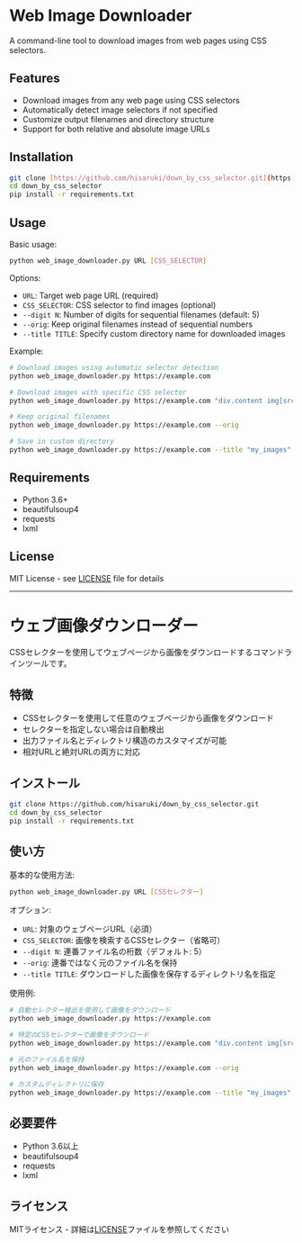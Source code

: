 # Web Image Downloader

A command-line tool to download images from web pages using CSS selectors.

## Features

- Download images from any web page using CSS selectors
- Automatically detect image selectors if not specified
- Customize output filenames and directory structure
- Support for both relative and absolute image URLs

## Installation

```bash
git clone [https://github.com/hisaruki/down_by_css_selector.git](https://github.com/hisaruki/down_by_css_selector.git)
cd down_by_css_selector
pip install -r requirements.txt
```

## Usage

Basic usage:
```bash
python web_image_downloader.py URL [CSS_SELECTOR]
```

Options:
- `URL`: Target web page URL (required)
- `CSS_SELECTOR`: CSS selector to find images (optional)
- `--digit N`: Number of digits for sequential filenames (default: 5)
- `--orig`: Keep original filenames instead of sequential numbers
- `--title TITLE`: Specify custom directory name for downloaded images

Example:
```bash
# Download images using automatic selector detection
python web_image_downloader.py https://example.com

# Download images with specific CSS selector
python web_image_downloader.py https://example.com "div.content img[src]"

# Keep original filenames
python web_image_downloader.py https://example.com --orig

# Save in custom directory
python web_image_downloader.py https://example.com --title "my_images"
```

## Requirements

- Python 3.6+
- beautifulsoup4
- requests
- lxml

## License

MIT License - see [LICENSE](LICENSE) file for details

---

# ウェブ画像ダウンローダー

CSSセレクターを使用してウェブページから画像をダウンロードするコマンドラインツールです。

## 特徴

- CSSセレクターを使用して任意のウェブページから画像をダウンロード
- セレクターを指定しない場合は自動検出
- 出力ファイル名とディレクトリ構造のカスタマイズが可能
- 相対URLと絶対URLの両方に対応

## インストール

```bash
git clone https://github.com/hisaruki/down_by_css_selector.git
cd down_by_css_selector
pip install -r requirements.txt
```

## 使い方

基本的な使用方法:
```bash
python web_image_downloader.py URL [CSSセレクター]
```

オプション:
- `URL`: 対象のウェブページURL（必須）
- `CSS_SELECTOR`: 画像を検索するCSSセレクター（省略可）
- `--digit N`: 連番ファイル名の桁数（デフォルト: 5）
- `--orig`: 連番ではなく元のファイル名を保持
- `--title TITLE`: ダウンロードした画像を保存するディレクトリ名を指定

使用例:
```bash
# 自動セレクター検出を使用して画像をダウンロード
python web_image_downloader.py https://example.com

# 特定のCSSセレクターで画像をダウンロード
python web_image_downloader.py https://example.com "div.content img[src]"

# 元のファイル名を保持
python web_image_downloader.py https://example.com --orig

# カスタムディレクトリに保存
python web_image_downloader.py https://example.com --title "my_images"
```

## 必要要件

- Python 3.6以上
- beautifulsoup4
- requests
- lxml

## ライセンス

MITライセンス - 詳細は[LICENSE](LICENSE)ファイルを参照してください 